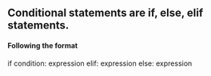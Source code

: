 ## Conditional statements are if, else, elif statements. 
#### Following the format 
if condition: 
  expression 
elif: 
  expression
else: 
  expression 
  
